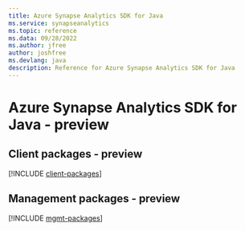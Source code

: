 ```yaml
---
title: Azure Synapse Analytics SDK for Java
ms.service: synapseanalytics
ms.topic: reference
ms.data: 09/28/2022
ms.author: jfree
author: joshfree
ms.devlang: java
description: Reference for Azure Synapse Analytics SDK for Java
---
```

# Azure Synapse Analytics SDK for Java - preview

## Client packages - preview
[!INCLUDE [client-packages](synapse-analytics-client-index.md)]
## Management packages - preview
[!INCLUDE [mgmt-packages](synapse-analytics-mgmt-index.md)]